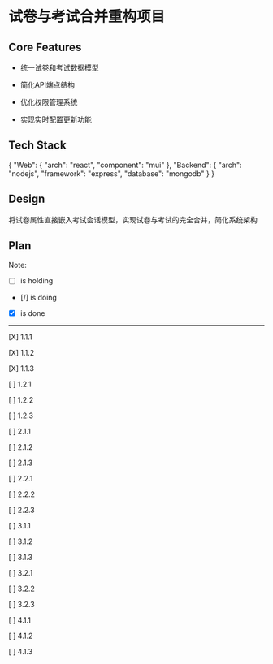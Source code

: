# 试卷与考试合并重构项目

## Core Features

- 统一试卷和考试数据模型

- 简化API端点结构

- 优化权限管理系统

- 实现实时配置更新功能

## Tech Stack

{
  "Web": {
    "arch": "react",
    "component": "mui"
  },
  "Backend": {
    "arch": "nodejs",
    "framework": "express",
    "database": "mongodb"
  }
}

## Design

将试卷属性直接嵌入考试会话模型，实现试卷与考试的完全合并，简化系统架构

## Plan

Note: 

- [ ] is holding
- [/] is doing
- [X] is done

---

[X] 1.1.1

[X] 1.1.2

[X] 1.1.3

[ ] 1.2.1

[ ] 1.2.2

[ ] 1.2.3

[ ] 2.1.1

[ ] 2.1.2

[ ] 2.1.3

[ ] 2.2.1

[ ] 2.2.2

[ ] 2.2.3

[ ] 3.1.1

[ ] 3.1.2

[ ] 3.1.3

[ ] 3.2.1

[ ] 3.2.2

[ ] 3.2.3

[ ] 4.1.1

[ ] 4.1.2

[ ] 4.1.3
